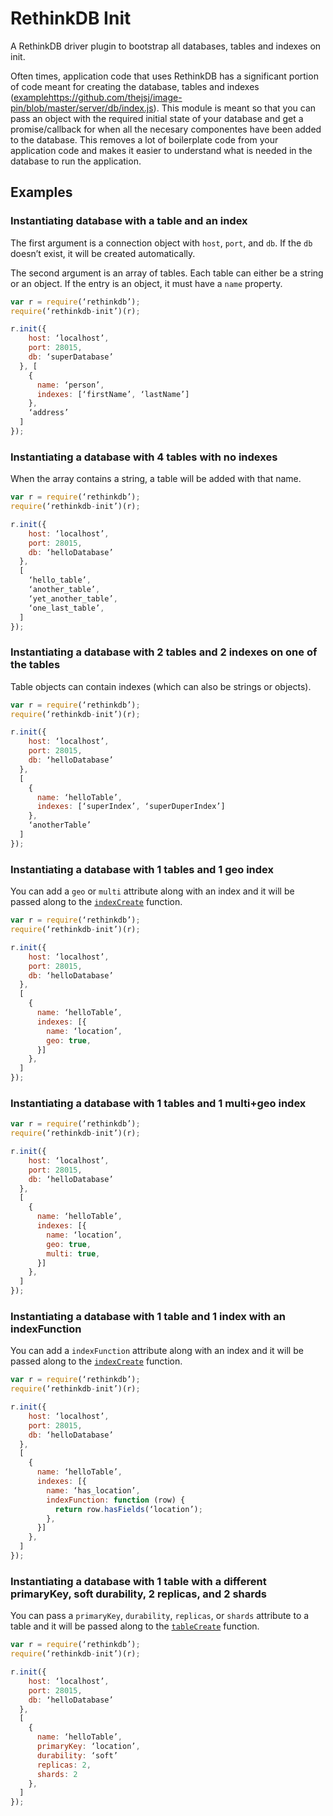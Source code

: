 # RethinkDB Init

A RethinkDB driver plugin to bootstrap all databases, tables and indexes on init.

Often times, application code that uses RethinkDB has a significant portion of code meant for creating the database, tables and indexes ([example]()https://github.com/thejsj/image-pin/blob/master/server/db/index.js). This module is meant so that you can pass an object with the required initial state of your database and get a promise/callback for when all the necesary componentes have been added to the database. This removes a lot of boilerplate code from your application code and makes it easier to understand what is needed in the database to run the application.

## Examples

### Instantiating database with a table and an index

The first argument is a connection object with `host`, `port`, and `db`. If the `db` doesn’t exist, it will be created automatically. 

The second argument is an array of tables. Each table can either be a string or an object. If the entry is an object, it must have a `name` property.

```javascript
var r = require(‘rethinkdb’);
require(‘rethinkdb-init’)(r);

r.init({
    host: ‘localhost’,
    port: 28015,
    db: ‘superDatabase’
  }, [
    {
      name: ‘person’,
      indexes: [‘firstName’, ‘lastName’]
    },
    ‘address’
  ]
});
```

### Instantiating a database with 4 tables with no indexes

When the array contains a string, a table will be added with that name.

```javascript
var r = require(‘rethinkdb’);
require(‘rethinkdb-init’)(r);

r.init({
    host: ‘localhost’,
    port: 28015,
    db: ‘helloDatabase’
  },
  [
    ‘hello_table’,
    ‘another_table’,
    ‘yet_another_table’,
    ‘one_last_table’,
  ]
});
```

### Instantiating a database with 2 tables and 2 indexes on one of the tables

Table objects can contain indexes (which can also be strings or objects).

```javascript
var r = require(‘rethinkdb’);
require(‘rethinkdb-init’)(r);

r.init({
    host: ‘localhost’,
    port: 28015,
    db: ‘helloDatabase’
  },
  [
    {
      name: ‘helloTable’,
      indexes: [‘superIndex’, ‘superDuperIndex’]
    },
    ‘anotherTable’
  ]
});
```

### Instantiating a database with 1 tables and 1 geo index

You can add a `geo` or `multi` attribute along with an index and it will be passed along to the [`indexCreate`](http://rethinkdb.com/api/javascript/index_create/) function.

```javascript
var r = require(‘rethinkdb’);
require(‘rethinkdb-init’)(r);

r.init({
    host: ‘localhost’,
    port: 28015,
    db: ‘helloDatabase’
  },
  [
    {
      name: ‘helloTable’,
      indexes: [{
        name: ‘location’,
        geo: true,
      }]
    },
  ]
});
```

### Instantiating a database with 1 tables and 1 multi+geo index

```javascript
var r = require(‘rethinkdb’);
require(‘rethinkdb-init’)(r);

r.init({
    host: ‘localhost’,
    port: 28015,
    db: ‘helloDatabase’
  },
  [
    {
      name: ‘helloTable’,
      indexes: [{
        name: ‘location’,
        geo: true,
        multi: true,
      }]
    },
  ]
});
```

### Instantiating a database with 1 table and 1 index with an indexFunction

You can add a `indexFunction` attribute along with an index and it will be passed along to the [`indexCreate`](http://rethinkdb.com/api/javascript/index_create/) function.

```javascript
var r = require(‘rethinkdb’);
require(‘rethinkdb-init’)(r);

r.init({
    host: ‘localhost’,
    port: 28015,
    db: ‘helloDatabase’
  },
  [
    {
      name: ‘helloTable’,
      indexes: [{
        name: ‘has_location’,
        indexFunction: function (row) {
          return row.hasFields(‘location’);
        },
      }]
    },
  ]
});
```
### Instantiating  a database with 1 table with a different primaryKey, soft durability, 2 replicas, and 2 shards

You can pass a `primaryKey`, `durability`, `replicas`, or `shards` attribute to a table and it will be passed along to the [`tableCreate`](http://rethinkdb.com/api/javascript/table_create/) function.


```javascript
var r = require(‘rethinkdb’);
require(‘rethinkdb-init’)(r);

r.init({
    host: ‘localhost’,
    port: 28015,
    db: ‘helloDatabase’
  },
  [
    {
      name: ‘helloTable’,
      primaryKey: ‘location’,
      durability: ‘soft’
      replicas: 2,
      shards: 2
    },
  ]
});
```

